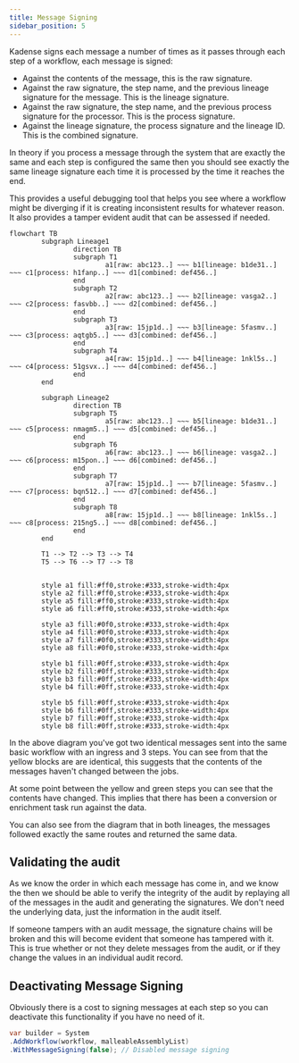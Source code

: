 ```yaml
---
title: Message Signing
sidebar_position: 5
---
```


Kadense signs each message a number of times as it passes through each step of a workflow, each message is signed:

* Against the contents of the message, this is the raw signature.
* Against the raw signature, the step name, and the previous lineage signature for the message. This is the lineage signature.
* Against the raw signature, the step name, and the previous process signature for the processor. This is the process signature.
* Against the lineage signature, the process signature and the lineage ID. This is the combined signature.

In theory if you process a message through the system that are exactly the same and each step is configured the same then you should see exactly the same lineage signature each time it is processed by the time it reaches the end. 

This provides a useful debugging tool that helps you see where a workflow might be diverging if it is creating inconsistent results for whatever reason. It also provides a tamper evident audit that can be assessed if needed.


```mermaid
flowchart TB
        subgraph Lineage1
                direction TB
                subgraph T1
                        a1[raw: abc123..] ~~~ b1[lineage: b1de31..] ~~~ c1[process: h1fanp..] ~~~ d1[combined: def456..]
                end
                subgraph T2
                        a2[raw: abc123..] ~~~ b2[lineage: vasga2..] ~~~ c2[process: fasvbb..] ~~~ d2[combined: def456..]
                end
                subgraph T3
                        a3[raw: 15jp1d..] ~~~ b3[lineage: 5fasmv..] ~~~ c3[process: aqtgb5..] ~~~ d3[combined: def456..]
                end
                subgraph T4
                        a4[raw: 15jp1d..] ~~~ b4[lineage: 1nkl5s..] ~~~ c4[process: 51gsvx..] ~~~ d4[combined: def456..]
                end
        end

        subgraph Lineage2
                direction TB
                subgraph T5
                        a5[raw: abc123..] ~~~ b5[lineage: b1de31..] ~~~ c5[process: nmagm5..] ~~~ d5[combined: def456..]
                end
                subgraph T6
                        a6[raw: abc123..] ~~~ b6[lineage: vasga2..] ~~~ c6[process: m15pon..] ~~~ d6[combined: def456..]
                end
                subgraph T7
                        a7[raw: 15jp1d..] ~~~ b7[lineage: 5fasmv..] ~~~ c7[process: bqn512..] ~~~ d7[combined: def456..]
                end
                subgraph T8
                        a8[raw: 15jp1d..] ~~~ b8[lineage: 1nkl5s..] ~~~ c8[process: 215ng5..] ~~~ d8[combined: def456..]
                end
        end

        T1 --> T2 --> T3 --> T4
        T5 --> T6 --> T7 --> T8

        
        style a1 fill:#ff0,stroke:#333,stroke-width:4px        
        style a2 fill:#ff0,stroke:#333,stroke-width:4px        
        style a5 fill:#ff0,stroke:#333,stroke-width:4px        
        style a6 fill:#ff0,stroke:#333,stroke-width:4px        

        style a3 fill:#0f0,stroke:#333,stroke-width:4px        
        style a4 fill:#0f0,stroke:#333,stroke-width:4px        
        style a7 fill:#0f0,stroke:#333,stroke-width:4px        
        style a8 fill:#0f0,stroke:#333,stroke-width:4px        

        style b1 fill:#0ff,stroke:#333,stroke-width:4px        
        style b2 fill:#0ff,stroke:#333,stroke-width:4px        
        style b3 fill:#0ff,stroke:#333,stroke-width:4px        
        style b4 fill:#0ff,stroke:#333,stroke-width:4px        

        style b5 fill:#0ff,stroke:#333,stroke-width:4px        
        style b6 fill:#0ff,stroke:#333,stroke-width:4px        
        style b7 fill:#0ff,stroke:#333,stroke-width:4px        
        style b8 fill:#0ff,stroke:#333,stroke-width:4px        
```

In the above diagram you've got two identical messages sent into the same basic workflow with an ingress and 3 steps. You can see from that the yellow blocks are are identical, this suggests that the contents of the messages haven't changed between the jobs. 

At some point between the yellow and green steps you can see that the contents have changed. This implies that there has been a conversion or enrichment task run against the data.

You can also see from the diagram that in both lineages, the messages followed exactly the same routes and returned the same data.

## Validating the audit
As we know the order in which each message has come in, and we know the then we should be able to verify the integrity of the audit by replaying all of the messages in the audit and generating the signatures. We don't need the underlying data, just the information in the audit itself.

If someone tampers with an audit message, the signature chains will be broken and this will become evident that someone has tampered with it. This is true whether or not they delete messages from the audit, or if they change the values in an individual audit record.

## Deactivating Message Signing

Obviously there is a cost to signing messages at each step so you can deactivate this functionality if you have no need of it.



```csharp
var builder = System
.AddWorkflow(workflow, malleableAssemblyList)
.WithMessageSigning(false); // Disabled message signing
```
